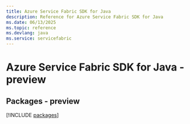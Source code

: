 ```yaml
---
title: Azure Service Fabric SDK for Java
description: Reference for Azure Service Fabric SDK for Java
ms.date: 06/13/2025
ms.topic: reference
ms.devlang: java
ms.service: servicefabric
---
```

# Azure Service Fabric SDK for Java - preview
## Packages - preview
[!INCLUDE [packages](service-fabric-index.md)]